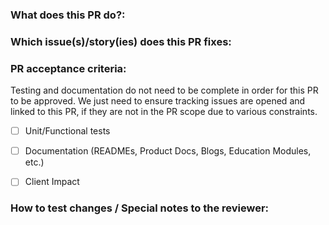 ### What does this PR do?:
<!-- _Summarize the changes_ -->

### Which issue(s)/story(ies) does this PR fixes:
<!-- _Link to issue(s)/story(ies)_ -->

### PR acceptance criteria:
Testing and documentation do not need to be complete in order for this PR to be approved. We just need to ensure tracking issues are opened and linked to this PR, if they are not in the PR scope due to various constraints.

<!-- 
- Open new test/doc issues
- Check each criteria if:
  - There is a separate tracking issue. Add the issue link under the criteria
  **or**
  - test/doc updates are made as part of this PR
-  If unchecked, explain why it's not needed 
-->

- [ ] Unit/Functional tests

  <!-- _These are run as part of the PR workflow, ensure they are updated_ -->

- [ ] Documentation (READMEs, Product Docs, Blogs, Education Modules, etc.)

   <!-- _This includes READMEs, Product Docs, Blogs, Education Modules, etc._ -->

- [ ] Client Impact

  <!-- _Do we have anything that can break our clients?  If so, open a notifying issue_ -->


### How to test changes / Special notes to the reviewer:
